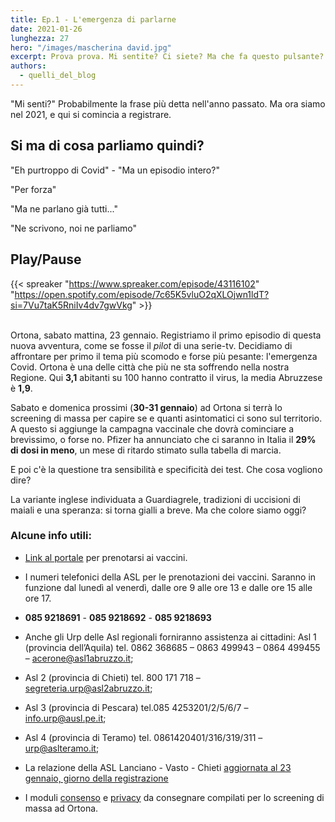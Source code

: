 ```yaml
---
title: Ep.1 - L'emergenza di parlarne
date: 2021-01-26
lunghezza: 27
hero: "/images/mascherina david.jpg"
excerpt: Prova prova. Mi sentite? Ci siete? Ma che fa questo pulsante? Ah ora mi sentite! Ok.
authors:
  - quelli_del_blog
---
```


"Mi senti?" Probabilmente la frase più detta nell'anno passato. Ma ora siamo nel 2021, e qui si comincia a registrare.

<!--more-->

## Si ma di cosa parliamo quindi?

"Eh purtroppo di Covid" - "Ma un episodio intero?"

"Per forza"

"Ma ne parlano già tutti..."

"Ne scrivono, noi ne parliamo"

## Play/Pause

{{< spreaker "https://www.spreaker.com/episode/43116102" "https://open.spotify.com/episode/7c65K5vluO2qXLOjwn1ldT?si=7Vu7taK5RniIv4dv7gwVkg" >}}

\
Ortona, sabato mattina, 23 gennaio. Registriamo il primo episodio di questa nuova avventura, come se fosse il _pilot_ di una serie-tv. Decidiamo di affrontare per primo il tema più scomodo e forse più pesante: l'emergenza Covid. Ortona è una delle città che più ne sta soffrendo nella nostra Regione. Qui **3,1** abitanti su 100 hanno contratto il virus, la media Abruzzese è **1,9**.

Sabato e domenica prossimi (**30-31 gennaio**) ad Ortona si terrà lo screening di massa per capire se e quanti asintomatici ci sono sul territorio. A questo si aggiunge la campagna vaccinale che dovrà cominciare a brevissimo, o forse no. Pfizer ha annunciato che ci saranno in Italia il **29% di dosi in meno**, un mese di ritardo stimato sulla tabella di marcia.

E poi c'è la questione tra sensibilità e specificità dei test. Che cosa vogliono dire?

La variante inglese individuata a Guardiagrele, tradizioni di uccisioni di maiali
e una speranza: si torna gialli a breve. Ma che colore siamo oggi?

### Alcune info utili:

- [Link al portale](https://sanitaonline.regione.abruzzo.it/portaleservizi/#/portaleservizisanitari/dettagliovaccini) per prenotarsi ai vaccini.


- I numeri telefonici della ASL per le prenotazioni dei vaccini. Saranno in funzione dal lunedì al venerdì, dalle ore 9 alle ore 13 e dalle ore 15 alle ore 17.

- **085 9218691** - **085 9218692** - **085 9218693**

- Anche gli Urp delle Asl regionali forniranno assistenza ai cittadini:
  Asl 1 (provincia dell’Aquila) tel. 0862 368685 – 0863 499943 – 0864 499455 – acerone@asl1abruzzo.it;
- Asl 2 (provincia di Chieti) tel. 800 171 718 – segreteria.urp@asl2abruzzo.it;
- Asl 3 (provincia di Pescara) tel.085 4253201/2/5/6/7 – info.urp@ausl.pe.it;
- Asl 4 (provincia di Teramo) tel. 0861420401/316/319/311 – urp@aslteramo.it;

- La relazione della ASL Lanciano - Vasto - Chieti [aggiornata al 23 gennaio, giorno della registrazione](http://lnx.asl2abruzzo.it/asl/attachments/article/575/210123-asl2abruzzo_covid19_relazione-settimanale.pdf)

- I moduli [consenso](https://www.comuneortona.ch.it/spider/files/ad2882f6-0c59-424f-9dd3-c7f878f6f16e/MODULO%20CONSENSO.pdf) e [privacy](https://www.comuneortona.ch.it/spider/files/3c323c73-66b3-4173-aafb-a834a01e1147/INFORMATIVA%20TRATTAMENTO%20DATI.pdf) da consegnare compilati per lo screening di massa ad Ortona.
